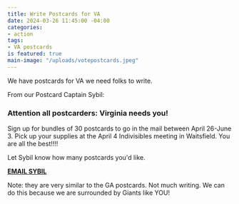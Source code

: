```yaml
---
title: Write Postcards for VA
date: 2024-03-26 11:45:00 -04:00
categories:
- action
tags:
- VA postcards
is featured: true
main-image: "/uploads/votepostcards.jpeg"
---
```


We have postcards for VA we need folks to write. 

From our Postcard Captain Sybil: 

### Attention all postcarders: Virginia needs you!
Sign up for bundles of 30 postcards to go in the mail between April 26-June 3.  Pick up your supplies at the April 4 Indivisibles meeting in Waitsfield.  You are all the best!!!!

Let Sybil know how many postcards you'd like. 

<a class="nav-link" href="mailto:sybil.sch@gmail.com">**EMAIL SYBIL**</a> 

Note: they are very similar to the GA postcards. Not much writing. We can do this because we are surrounded by Giants like YOU!